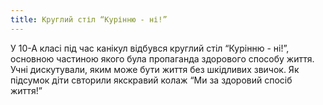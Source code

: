 ```yaml
---
title: Круглий стіл “Курінню - ні!”
---
```


У 10-А класі під час канікул відбувся круглий стіл “Курінню - ні!”, основною частиною якого була пропаганда здорового способу життя. Учні дискутували, яким може бути життя без шкідливих звичок. Як підсумок діти свторили якскравий колаж “Ми за здоровий спосіб життя!”

<slideshow id="_/72157660072607440" />
